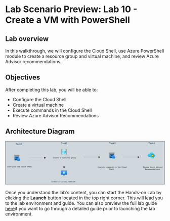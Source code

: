 # Lab Scenario Preview: Lab 10 - Create a VM with PowerShell

## Lab overview

In this walkthrough, we will configure the Cloud Shell, use Azure PowerShell module to create a resource group and virtual machine, and review Azure Advisor recommendations.

## Objectives

After completing this lab, you will be able to:

- Configure the Cloud Shell
- Create a virtual machine
- Execute commands in the Cloud Shell
- Review Azure Advisor Recommendations

## Architecture Diagram

![](../images/az900lab10.JPG)

Once you understand the lab's content, you can start the Hands-on Lab by clicking the **Launch** button located in the top right corner. This will lead you to the lab environment and guide. You can also preview the full lab guide [here](https://experience.cloudlabs.ai/#/labguidepreview/3642cff0-345a-4080-94ac-6fd0d2fcae61)if you want to go through a detailed guide prior to launching the lab environment. 
